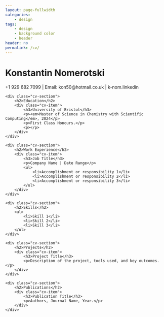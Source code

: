 ```yaml
---
layout: page-fullwidth
categories:
    - design
tags:
    - design
    - background color
    - header
header: no
permalink: /cv/
---
```


<div class="cv-container">
    <div class="cv-header">
        <h1>Konstantin Nomerotski</h1>
        <p>+1 929 682 7099 | Email: kon50@hotmail.co.uk | k-nom.linkedin </p>
    </div>

    <div class="cv-section">
        <h2>Education</h2>
        <div class="cv-item">
            <h3>University of Bristol</h3>
            <p><em>Master of Science in Chemistry with Scientific Computing</em>, 2024</p>
            <p>First Class Honours.</p>
            <p></p>
        </div>
    </div>

    <div class="cv-section">
        <h2>Work Experience</h2>
        <div class="cv-item">
            <h3>Job Title</h3>
            <p>Company Name | Date Range</p>
            <ul>
                <li>Accomplishment or responsibility 1</li>
                <li>Accomplishment or responsibility 2</li>
                <li>Accomplishment or responsibility 3</li>
            </ul>
        </div>
    </div>

    <div class="cv-section">
        <h2>Skills</h2>
        <ul>
            <li>Skill 1</li>
            <li>Skill 2</li>
            <li>Skill 3</li>
        </ul>
    </div>

    <div class="cv-section">
        <h2>Projects</h2>
        <div class="cv-item">
            <h3>Project Title</h3>
            <p>Description of the project, tools used, and key outcomes.</p>
        </div>
    </div>

    <div class="cv-section">
        <h2>Publications</h2>
        <div class="cv-item">
            <h3>Publication Title</h3>
            <p>Authors, Journal Name, Year.</p>
        </div>
    </div>
</div>
